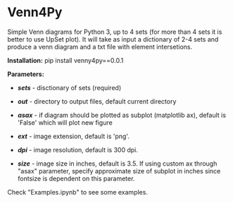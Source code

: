 # Venn4Py
Simple Venn diagrams for Python 3, up to 4 sets (for more than 4 sets it is better to use UpSet plot).
It will take as input a dictionary of 2-4 sets and produce a venn diagram and a txt file with element intersetions.

**Installation:**
  pip install venny4py==0.0.1


**Parameters:**

- ***sets*** - disctionary of sets (required)

- ***out*** - directory to output files, default current directory

- ***asax*** - if diagram should be plotted as subplot (matplotlib ax), default is 'False' which will plot new figure

- ***ext*** - image extension, default is 'png'.

- ***dpi*** - image resolution, default is 300 dpi.

- ***size*** - image size in inches, default is 3.5. If using custom ax through "asax" parameter, specify approximate size of subplot in inches since fontsize is dependent on this parameter.


Check "Examples.ipynb" to see some examples.



